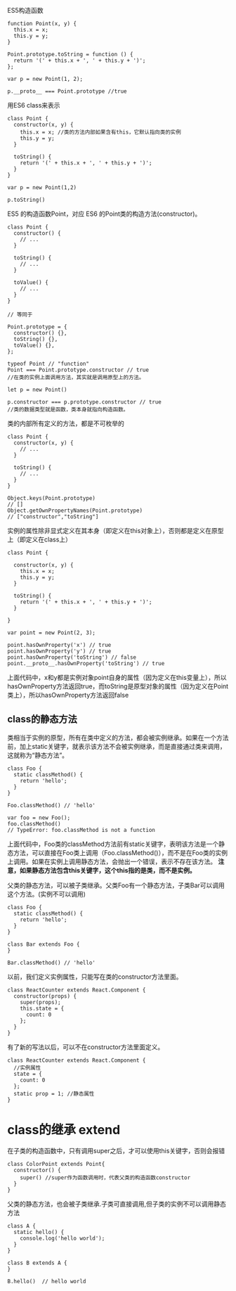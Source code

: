 ES5构造函数

```
function Point(x, y) {
  this.x = x;
  this.y = y;
}

Point.prototype.toString = function () {
  return '(' + this.x + ', ' + this.y + ')';
};

var p = new Point(1, 2);

p.__proto__ === Point.prototype //true
```

用ES6 class来表示


```
class Point {
  constructor(x, y) {
    this.x = x; //类的方法内部如果含有this，它默认指向类的实例
    this.y = y;
  }

  toString() {
    return '(' + this.x + ', ' + this.y + ')';
  }
}

var p = new Point(1,2)

p.toString()
```
ES5 的构造函数Point，对应 ES6 的Point类的构造方法(constructor)。


```
class Point {
  constructor() {
    // ...
  }

  toString() {
    // ...
  }

  toValue() {
    // ...
  }
}

// 等同于

Point.prototype = {
  constructor() {},
  toString() {},
  toValue() {},
};

typeof Point // "function"
Point === Point.prototype.constructor // true
//在类的实例上面调用方法，其实就是调用原型上的方法。

let p = new Point()

p.constructor === p.prototype.constructor // true
//类的数据类型就是函数，类本身就指向构造函数。

```
类的内部所有定义的方法，都是不可枚举的

```
class Point {
  constructor(x, y) {
    // ...
  }

  toString() {
    // ...
  }
}

Object.keys(Point.prototype)
// []
Object.getOwnPropertyNames(Point.prototype)
// ["constructor","toString"]
```
实例的属性除非显式定义在其本身（即定义在this对象上），否则都是定义在原型上（即定义在class上）

```
class Point {

  constructor(x, y) {
    this.x = x;
    this.y = y;
  }

  toString() {
    return '(' + this.x + ', ' + this.y + ')';
  }

}

var point = new Point(2, 3);

point.hasOwnProperty('x') // true
point.hasOwnProperty('y') // true
point.hasOwnProperty('toString') // false
point.__proto__.hasOwnProperty('toString') // true
```
上面代码中，x和y都是实例对象point自身的属性（因为定义在this变量上），所以hasOwnProperty方法返回true，而toString是原型对象的属性（因为定义在Point类上），所以hasOwnProperty方法返回false


## class的静态方法

类相当于实例的原型，所有在类中定义的方法，都会被实例继承。如果在一个方法前，加上static关键字，就表示该方法不会被实例继承，而是直接通过类来调用，这就称为“静态方法”。

```
class Foo {
  static classMethod() {
    return 'hello';
  }
}

Foo.classMethod() // 'hello'

var foo = new Foo();
foo.classMethod()
// TypeError: foo.classMethod is not a function
```
上面代码中，Foo类的classMethod方法前有static关键字，表明该方法是一个静态方法，可以直接在Foo类上调用（Foo.classMethod()），而不是在Foo类的实例上调用。如果在实例上调用静态方法，会抛出一个错误，表示不存在该方法。
**注意，如果静态方法包含this关键字，这个this指的是类，而不是实例。**

父类的静态方法，可以被子类继承。父类Foo有一个静态方法，子类Bar可以调用这个方法。(实例不可以调用)

```
class Foo {
  static classMethod() {
    return 'hello';
  }
}

class Bar extends Foo {
}

Bar.classMethod() // 'hello'
```
以前，我们定义实例属性，只能写在类的constructor方法里面。
```
class ReactCounter extends React.Component {
  constructor(props) {
    super(props);
    this.state = {
      count: 0
    };
  }
}
```
有了新的写法以后，可以不在constructor方法里面定义。
```
class ReactCounter extends React.Component {
  //实例属性
  state = {
    count: 0
  };
  static prop = 1; //静态属性
}
```

# class的继承 extend

在子类的构造函数中，只有调用super之后，才可以使用this关键字，否则会报错
```
class ColorPoint extends Point{
  constructor() {
    super() //super作为函数调用时，代表父类的构造函数constructor
  }    
}
```


父类的静态方法，也会被子类继承.子类可直接调用,但子类的实例不可以调用静态方法
```
class A {
  static hello() {
    console.log('hello world');
  }
}

class B extends A {
}

B.hello()  // hello world
```





